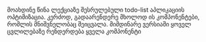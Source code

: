 მოახდინე წინა ლექციაზე შესრულებული todo-list აპლიკაციის ოპტიმიზაცია.
კერძოდ, გადაარენდერე მხოლოდ ის კომპონენტები, რომლის მნიშვნელობაც შეიცვალა. 
მიმდინარე ვერსიაში ყოველ ცვლილებაზე რენდერდება ყველა კომპონენტი